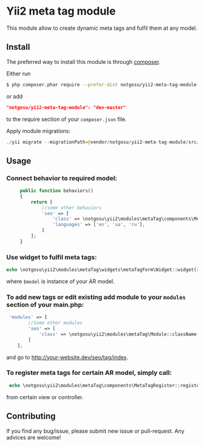 # Yii2 meta tag module
This module allow to create dynamic meta tags and fulfil them at any model.

## Install

The preferred way to install this module is through [composer](http://getcomposer.org/download/).

Either run

```bash
$ php composer.phar require --prefer-dist notgosu/yii2-meta-tag-module "dev-master"
```

or add

```json
"notgosu/yii2-meta-tag-module": "dev-master"
```

to the require section of your `composer.json` file.

Apply module migrations:

```php
./yii migrate --migrationPath=@vendor/notgosu/yii2-meta-tag-module/src/migrations
```


## Usage

### Connect behavior to required model:

```php
     public function behaviors()
     {
         return [
             //some other behaviors
             'seo' => [
                 'class' => \notgosu\yii2\modules\metaTag\components\MetaTagBehavior::className(),
                 'languages' => ['en', 'ua', 'ru'],
             ]
         ];
     }
```

### Use widget to fulfil meta tags:

```php
echo \notgosu\yii2\modules\metaTag\widgets\metaTagForm\Widget::widget(['model' => $model])
```

where ```$model``` is instance of your AR model.

### To add new tags or edit existing add module to your ```modules``` section of your main.php:

```php
 'modules' => [
        //Some other modules
        'seo' => [
            'class' => \notgosu\yii2\modules\metaTag\Module::className()
        ]
    ],
```

and go to http://your-website.dev/seo/tag/index.


### To register meta tags for certain AR model, simply call:
```php
 echo \notgosu\yii2\modules\metaTag\components\MetaTagRegister::register($model, Yii::$app->language);
```

from certain view or controller.

## Contributing

If you find any bug/issue, please submit new issue or pull-request. Any advices are welcome!

